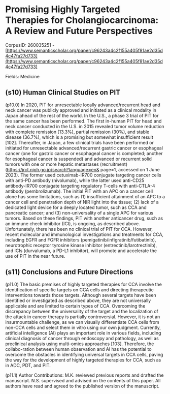 # Promising Highly Targeted Therapies for Cholangiocarcinoma: A Review and Future Perspectives

CorpusID: 260035251 - [https://www.semanticscholar.org/paper/c96243a4c2f155a405f81ae2d35d4c47fa27d733](https://www.semanticscholar.org/paper/c96243a4c2f155a405f81ae2d35d4c47fa27d733)

Fields: Medicine

## (s10) Human Clinical Studies on PIT
(p10.0) In 2020, PIT for unresectable locally advanced/recurrent head and neck cancer was publicly approved and initiated as a clinical modality in Japan ahead of the rest of the world. In the U.S., a phase 3 trial of PIT for the same cancer has been performed. The first in-human PIT for head and neck cancer conducted in the U.S. in 2015 revealed tumor volume reduction with complete remission (13.3%), partial remission (30%), and stable disease (36.7%), which is a promising but somewhat insufficient result [102]. Thereafter, in Japan, a few clinical trials have been performed or initiated for unresectable advanced/recurrent gastric cancer or esophageal cancer (one for gastric cancer or esophageal cancer is completed; another for esophageal cancer is suspended) and advanced or recurrent solid tumors with one or more hepatic metastases (recruitment) (https://jrct.niph.go.jp/search?language=en& page=1, accessed on 1 June 2023). The former used cetuximab-IR700 conjugate targeting cancer cells with anti-PD antibody (nivolumab), while the latter used anti-CD25 antibody-IR700 conjugate targeting regulatory T-cells with anti-CTLA-4 antibody (pembrolizumab). The initial PIT with an APC on a cancer cell alone has some limitations, such as (1) insufficient attainment of an APC to a cancer cell and penetration depth of NIR light into the tissue; (2) lack of a dedicated light device for a deeply located tumor, such as CCA and pancreatic cancer; and (3) non-universality of a single APC for various tumors. Based on these findings, PIT with another anticancer drug, such as an immune check inhibitor (ICI), is ongoing, as described above. Unfortunately, there has been no clinical trial of PIT for CCA. However, recent molecular and immunological investigations and treatments for CCA, including EGFR and FGFR inhibitors (pemigatinib/infigratinib/futibatinib), neurotrophic receptor tyrosine kinase inhibitor (entrectinib/larotrectinib), and ICIs (durvalumab, a PD-L1 inhibitor), will promote and accelerate the use of PIT in the near future.
## (s11) Conclusions and Future Directions
(p11.0) The basic premises of highly targeted therapies for CCA involve the identification of specific targets on CCA cells and directing therapeutic interventions towards those targets. Although several targets have been identified or investigated as described above, they are not universally applicable and are limited to certain types of CCA. Overcoming the discrepancy between the universality of the target and the localization of the attack in cancer therapy is partially controversial. However, it is not an insurmountable challenge, as we can visually differentiate CCA cells from non-CCA cells and select them in vitro using our own judgment. Currently, artificial intelligence (AI) plays an important role in various fields, including clinical diagnosis of cancer through endoscopy and pathology, as well as preclinical analysis using multi-omics approaches [103]. Therefore, the collabo-ration between human observation and AI has the potential to overcome the obstacles in identifying universal targets in CCA cells, paving the way for the development of highly targeted therapies for CCA, such as in ADC, PDT, and PIT.

(p11.1) Author Contributions: M.K. reviewed previous reports and drafted the manuscript. N.S. supervised and advised on the contents of this paper. All authors have read and agreed to the published version of the manuscript.
